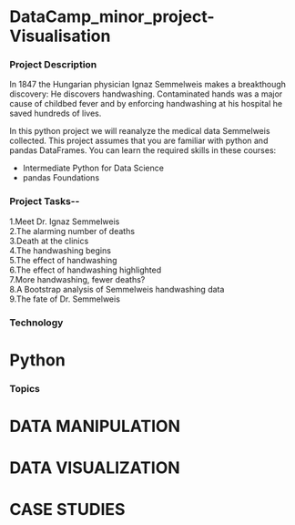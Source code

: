 # DataCamp_minor_project-Visualisation
### Project Description


In 1847 the Hungarian physician Ignaz Semmelweis makes a breakthough discovery: He discovers handwashing. Contaminated hands was a major cause of childbed fever and by enforcing handwashing at his hospital he saved hundreds of lives.


In this python project we will reanalyze the medical data Semmelweis collected. This project assumes that you are familiar with python and pandas DataFrames. You can learn the required skills in these courses:


* Intermediate Python for Data Science
* pandas Foundations

### Project Tasks--
1.Meet Dr. Ignaz Semmelweis<br>
2.The alarming number of deaths<br>
3.Death at the clinics<br>
4.The handwashing begins<br>
5.The effect of handwashing<br>
6.The effect of handwashing highlighted<br>
7.More handwashing, fewer deaths?<br>
8.A Bootstrap analysis of Semmelweis handwashing data<br>
9.The fate of Dr. Semmelweis<br>

### Technology
# Python
### Topics
# DATA MANIPULATION
# DATA VISUALIZATION
# CASE STUDIES
